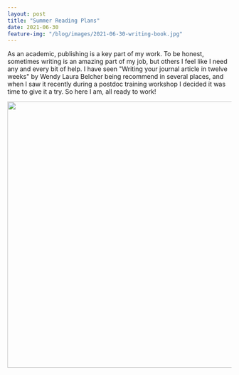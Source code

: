 ```yaml
---
layout: post
title: "Summer Reading Plans"
date: 2021-06-30
feature-img: "/blog/images/2021-06-30-writing-book.jpg"
---
```


As an academic, publishing is a key part of my work.
To be honest, sometimes writing is an amazing part of my job, but others I feel like I need any and every bit of help.
I have seen "Writing your journal article in twelve weeks" by Wendy Laura Belcher being recommend in several places,
and when I saw it recently during a postdoc training workshop I decided it was time to give it a try. So here I am, all ready to work!

<img src="/blog/images/2021-06-30-writing-book.jpg" width="600">
